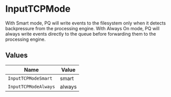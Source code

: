 # InputTCPMode

With Smart mode, PQ will write events to the filesystem only when it detects backpressure from the processing engine. With Always On mode, PQ will always write events directly to the queue before forwarding them to the processing engine.


## Values

| Name                 | Value                |
| -------------------- | -------------------- |
| `InputTCPModeSmart`  | smart                |
| `InputTCPModeAlways` | always               |